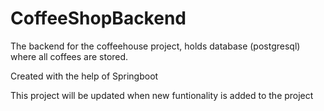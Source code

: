 # CoffeeShopBackend
The backend for the coffeehouse project, holds database (postgresql) where all coffees are stored. 

Created with the help of Springboot

This project will be updated when new funtionality is added to the project

